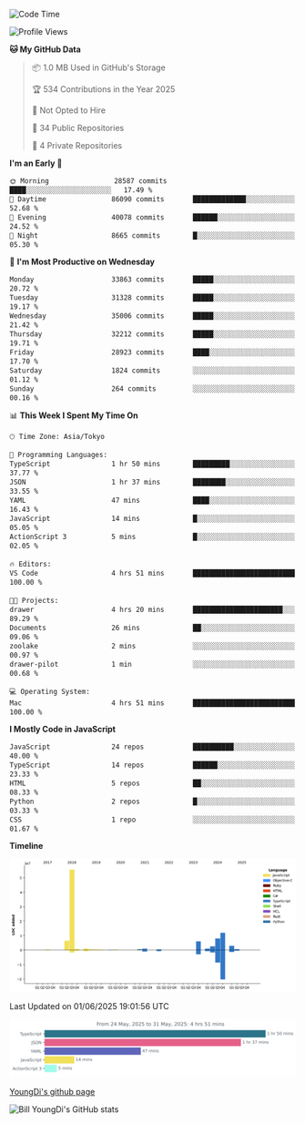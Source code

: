 <!--START_SECTION:waka-->
![Code Time](http://img.shields.io/badge/Code%20Time-1%2C311%20hrs%2023%20mins-blue)

![Profile Views](http://img.shields.io/badge/Profile%20Views-1-blue)

**🐱 My GitHub Data** 

> 📦 1.0 MB Used in GitHub's Storage 
 > 
> 🏆 534 Contributions in the Year 2025
 > 
> 🚫 Not Opted to Hire
 > 
> 📜 34 Public Repositories 
 > 
> 🔑 4 Private Repositories 
 > 
**I'm an Early 🐤** 

```text
🌞 Morning                28587 commits       ████░░░░░░░░░░░░░░░░░░░░░   17.49 % 
🌆 Daytime                86090 commits       █████████████░░░░░░░░░░░░   52.68 % 
🌃 Evening                40078 commits       ██████░░░░░░░░░░░░░░░░░░░   24.52 % 
🌙 Night                  8665 commits        █░░░░░░░░░░░░░░░░░░░░░░░░   05.30 % 
```
📅 **I'm Most Productive on Wednesday** 

```text
Monday                   33863 commits       █████░░░░░░░░░░░░░░░░░░░░   20.72 % 
Tuesday                  31328 commits       █████░░░░░░░░░░░░░░░░░░░░   19.17 % 
Wednesday                35006 commits       █████░░░░░░░░░░░░░░░░░░░░   21.42 % 
Thursday                 32212 commits       █████░░░░░░░░░░░░░░░░░░░░   19.71 % 
Friday                   28923 commits       ████░░░░░░░░░░░░░░░░░░░░░   17.70 % 
Saturday                 1824 commits        ░░░░░░░░░░░░░░░░░░░░░░░░░   01.12 % 
Sunday                   264 commits         ░░░░░░░░░░░░░░░░░░░░░░░░░   00.16 % 
```


📊 **This Week I Spent My Time On** 

```text
🕑︎ Time Zone: Asia/Tokyo

💬 Programming Languages: 
TypeScript               1 hr 50 mins        █████████░░░░░░░░░░░░░░░░   37.77 % 
JSON                     1 hr 37 mins        ████████░░░░░░░░░░░░░░░░░   33.55 % 
YAML                     47 mins             ████░░░░░░░░░░░░░░░░░░░░░   16.43 % 
JavaScript               14 mins             █░░░░░░░░░░░░░░░░░░░░░░░░   05.05 % 
ActionScript 3           5 mins              █░░░░░░░░░░░░░░░░░░░░░░░░   02.05 % 

🔥 Editors: 
VS Code                  4 hrs 51 mins       █████████████████████████   100.00 % 

🐱‍💻 Projects: 
drawer                   4 hrs 20 mins       ██████████████████████░░░   89.29 % 
Documents                26 mins             ██░░░░░░░░░░░░░░░░░░░░░░░   09.06 % 
zoolake                  2 mins              ░░░░░░░░░░░░░░░░░░░░░░░░░   00.97 % 
drawer-pilot             1 min               ░░░░░░░░░░░░░░░░░░░░░░░░░   00.68 % 

💻 Operating System: 
Mac                      4 hrs 51 mins       █████████████████████████   100.00 % 
```

**I Mostly Code in JavaScript** 

```text
JavaScript               24 repos            ██████████░░░░░░░░░░░░░░░   40.00 % 
TypeScript               14 repos            ██████░░░░░░░░░░░░░░░░░░░   23.33 % 
HTML                     5 repos             ██░░░░░░░░░░░░░░░░░░░░░░░   08.33 % 
Python                   2 repos             █░░░░░░░░░░░░░░░░░░░░░░░░   03.33 % 
CSS                      1 repo              ░░░░░░░░░░░░░░░░░░░░░░░░░   01.67 % 
```



**Timeline**

![Lines of Code chart](https://raw.githubusercontent.com/Youngdi/Youngdi/master/assets/bar_graph.png)


 Last Updated on 01/06/2025 19:01:56 UTC
<!--END_SECTION:waka-->

![wakatime](./images/stat.svg)

[YoungDi's github page](https://youngdi.github.io)

![Bill YoungDi's GitHub stats](https://github-readme-stats.vercel.app/api?username=youngdi&count_private=true&show_icons=true)
